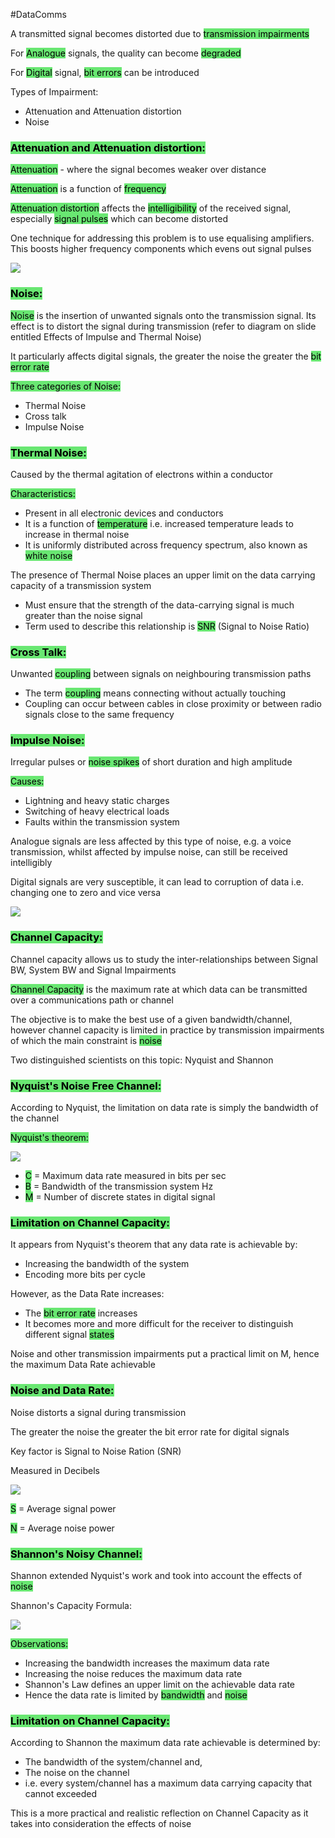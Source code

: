 #DataComms 


A transmitted signal becomes distorted due to <mark style="background:#69E772;">transmission impairments</mark>

For <mark style="background:#69E772;">Analogue</mark> signals, the quality can become <mark style="background:#69E772;">degraded</mark>

For <mark style="background:#69E772;">Digital</mark> signal, <mark style="background:#69E772;">bit errors</mark> can be introduced

Types of Impairment:
- Attenuation and Attenuation distortion
- Noise

### <mark style="background:#69E772;">Attenuation and Attenuation distortion:</mark>

<mark style="background:#69E772;">Attenuation</mark> - where the signal becomes weaker over distance

<mark style="background:#69E772;">Attenuation</mark> is a function of <mark style="background:#69E772;">frequency</mark>

<mark style="background:#69E772;">Attenuation distortion</mark> affects the <mark style="background:#69E772;">intelligibility</mark> of the received signal, especially <mark style="background:#69E772;">signal pulses</mark> which can become distorted

One technique for addressing this problem is to use equalising amplifiers. This boosts higher frequency components which evens out signal pulses

![](https://i.imgur.com/eB2EcNS.png)


### <mark style="background:#69E772;">Noise:</mark>

<mark style="background:#69E772;">Noise</mark> is the insertion of unwanted signals onto the transmission signal. Its effect is to distort the signal during transmission (refer to diagram on slide entitled Effects of Impulse and Thermal Noise)

It particularly affects digital signals, the greater the noise the greater the <mark style="background:#69E772;">bit error rate</mark>

<mark style="background:#69E772;">Three categories of Noise:</mark>
- Thermal Noise
- Cross talk
- Impulse Noise	

### <mark style="background:#69E772;">Thermal Noise:</mark>

Caused by the thermal agitation of electrons within a conductor

<mark style="background:#69E772;">Characteristics:</mark>
- Present in all electronic devices and conductors
- It is a function of <mark style="background:#69E772;">temperature</mark> i.e. increased temperature leads to increase in thermal noise
- It is uniformly distributed across frequency spectrum, also known as <mark style="background:#69E772;">white noise</mark>
	
The presence of Thermal Noise places an upper limit on the data carrying capacity of a transmission system
- Must ensure that the strength of the data-carrying signal is much greater than the noise signal
- Term used to describe this relationship is <mark style="background:#69E772;">SNR</mark> (Signal to Noise Ratio)


### <mark style="background:#69E772;">Cross Talk:</mark>

Unwanted <mark style="background:#69E772;">coupling</mark> between signals on neighbouring transmission paths
- The term <mark style="background:#69E772;">coupling</mark> means connecting without actually touching
- Coupling can occur between cables in close proximity or between radio signals close to the same frequency	

### <mark style="background:#69E772;">Impulse Noise:</mark>

Irregular pulses or <mark style="background:#69E772;">noise spikes</mark> of short duration and high amplitude

<mark style="background:#69E772;">Causes:</mark>
- Lightning and heavy static charges
- Switching of heavy electrical loads
- Faults within the transmission system
	
Analogue signals are less affected by this type of noise, e.g. a voice transmission, whilst affected by impulse noise, can still be received intelligibly

Digital signals are very susceptible, it can lead to corruption of data i.e. changing one to zero and vice versa

![](https://i.imgur.com/DhD955V.png)


### <mark style="background:#69E772;">Channel Capacity:</mark>

Channel capacity allows us to study the inter-relationships between Signal BW, System BW and Signal Impairments

<mark style="background:#69E772;">Channel Capacity</mark> is the maximum rate at which data can be transmitted over a communications path or channel

The objective is to make the best use of a given bandwidth/channel, however channel capacity is limited in practice by transmission impairments of which the main constraint is <mark style="background:#69E772;">noise</mark>

Two distinguished scientists on this topic: Nyquist and Shannon

### <mark style="background:#69E772;">Nyquist's Noise Free Channel:</mark>

According to Nyquist, the limitation on data rate is simply the bandwidth of the channel

<mark style="background:#69E772;">Nyquist's theorem:</mark>

![](https://i.imgur.com/27E61eO.png)

- <mark style="background:#69E772;">C</mark> = Maximum data rate measured in bits per sec
- <mark style="background:#69E772;">B</mark> = Bandwidth of the transmission system Hz
- <mark style="background:#69E772;">M</mark> = Number of discrete states in digital signal


### <mark style="background:#69E772;">Limitation on Channel Capacity:</mark>

It appears from Nyquist's theorem that any data rate is achievable by:
- Increasing the bandwidth of the system
- Encoding more bits per cycle

However, as the Data Rate increases:
- The <mark style="background:#69E772;">bit error rate</mark> increases
- It becomes more and more difficult for the receiver to distinguish different signal <mark style="background:#69E772;">states</mark>

Noise and other transmission impairments put a practical limit on M, hence the maximum Data Rate achievable

### <mark style="background:#69E772;">Noise and Data Rate:</mark>

Noise distorts a signal during transmission

The greater the noise the greater the bit error rate for digital signals

Key factor is Signal to Noise Ration (SNR)

Measured in Decibels

![](https://i.imgur.com/qj2aUYq.png)

<mark style="background:#69E772;">S</mark> = Average signal power

<mark style="background:#69E772;">N</mark> = Average noise power

### <mark style="background:#69E772;">Shannon's Noisy Channel:</mark>

Shannon extended Nyquist's work and took into account the effects of <mark style="background:#69E772;">noise</mark>

Shannon's Capacity Formula:

![](https://i.imgur.com/rBu9A21.png)

<mark style="background:#69E772;">Observations:</mark>
- Increasing the bandwidth increases the maximum data rate
- Increasing the noise reduces the maximum data rate
- Shannon's Law defines an upper limit on the achievable data rate
- Hence the data rate is limited by <mark style="background:#69E772;">bandwidth</mark> and <mark style="background:#69E772;">noise</mark>

### <mark style="background:#69E772;">Limitation on Channel Capacity:</mark>

According to Shannon the maximum data rate achievable is determined by:
- The bandwidth of the system/channel and,
- The noise on the channel
- i.e. every system/channel has a maximum data carrying capacity that cannot exceeded

This is a more practical and realistic reflection on Channel Capacity as it takes into consideration the effects of noise